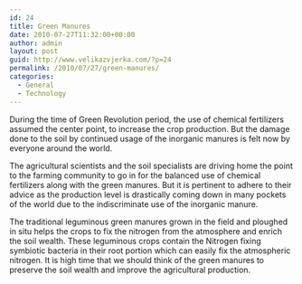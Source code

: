 ```yaml
---
id: 24
title: Green Manures
date: 2010-07-27T11:32:00+00:00
author: admin
layout: post
guid: http://www.velikazvjerka.com/?p=24
permalink: /2010/07/27/green-manures/
categories:
  - General
  - Technology
---
```

During the time of Green Revolution period, the use of chemical fertilizers assumed the center point, to increase the crop production. But the damage done to the soil by continued usage of the inorganic manures is felt now by everyone around the world.

The agricultural scientists and the soil specialists are driving home the point to the farming community to go in for the balanced use of chemical fertilizers along with the green manures. But it is pertinent to adhere to their advice as the production level is drastically coming down in many pockets of the world due to the indiscriminate use of the inorganic manure.

The traditional leguminous green manures grown in the field and ploughed in situ helps the crops to fix the nitrogen from the atmosphere and enrich the soil wealth. These leguminous crops contain the Nitrogen fixing symbiotic bacteria in their root portion which can easily fix the atmospheric nitrogen. It is high time that we should think of the green manures to preserve the soil wealth and improve the agricultural production.